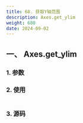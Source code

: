 ```yaml
---
title: 68. 获取Y轴范围
description: Axes.get_ylim
weight: 680
date: 2024-09-02
---
```

<style>
th, td {
  border: 1px solid rgb(190, 190, 190);
}
</style>


## 一、 Axes.get_ylim


### 1. 参数




### 2. 使用



```python


```


### 3. 源码
```python

```




